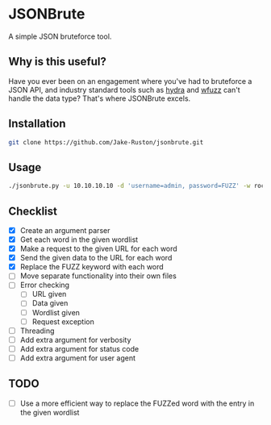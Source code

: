 # JSONBrute

A simple JSON bruteforce tool.

## Why is this useful?
Have you ever been on an engagement where you've had to bruteforce a JSON API, and industry standard tools such as [hydra](https://github.com/vanhauser-thc/thc-hydra) and [wfuzz](https://github.com/xmendez/wfuzz) can't handle the data type? That's where JSONBrute excels.

## Installation
```bash
git clone https://github.com/Jake-Ruston/jsonbrute.git
```

## Usage
```bash
./jsonbrute.py -u 10.10.10.10 -d 'username=admin, password=FUZZ' -w rockyou.txt
```

## Checklist
- [x] Create an argument parser
- [x] Get each word in the given wordlist
- [x] Make a request to the given URL for each word
- [x] Send the given data to the URL for each word
- [x] Replace the FUZZ keyword with each word
- [ ] Move separate functionality into their own files
- [ ] Error checking
	- [ ] URL given
	- [ ] Data given
	- [ ] Wordlist given
	- [ ] Request exception
- [ ] Threading
- [ ] Add extra argument for verbosity
- [ ] Add extra argument for status code
- [ ] Add extra argument for user agent

## TODO
- [ ] Use a more efficient way to replace the FUZZed word with the entry in the given wordlist